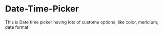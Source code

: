 # Date-Time-Picker
This is Date time picker having lots of custome options, like color, meridium, date format
